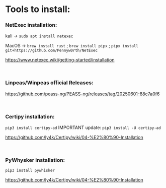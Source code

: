 # Tools to install:

### NetExec installation:
kali -> `sudo apt install netexec`

MacOS -> `brew install rust` ; 
`brew install pipx` ; 
`pipx install git+https://github.com/Pennyw0rth/NetExec`

https://www.netexec.wiki/getting-started/installation

<br>

### Linpeas/Winpeas official Releases:
https://github.com/peass-ng/PEASS-ng/releases/tag/20250601-88c7a0f6

<br>

### Certipy installation:
`pip3 install certipy-ad`
IMPORTANT update:
`pip3 install -U certipy-ad`

https://github.com/ly4k/Certipy/wiki/04-%E2%80%90-Installation

<br>

### PyWhysker installation:
`pip3 install pywhisker`

https://github.com/ly4k/Certipy/wiki/04-%E2%80%90-Installation
